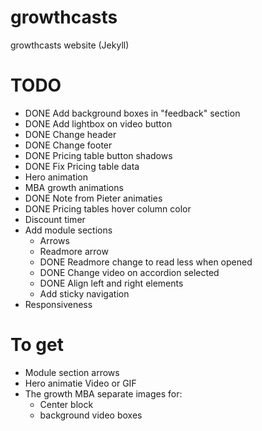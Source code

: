 # growthcasts
growthcasts website (Jekyll)

# TODO
- DONE Add background boxes in "feedback" section
- DONE Add lightbox on video button
- DONE Change header
- DONE Change footer
- DONE Pricing table button shadows
- DONE Fix Pricing table data
- Hero animation
- MBA growth animations
- DONE Note from Pieter animaties
- DONE Pricing tables hover column color
- Discount timer
- Add module sections
  - Arrows
  - Readmore arrow
  - DONE Readmore change to read less when opened
  - DONE Change video on accordion selected
  - DONE Align left and right elements
  - Add sticky navigation
- Responsiveness

# To get

- Module section arrows
- Hero animatie Video or GIF
- The growth MBA separate images for:
  - Center block
  - background video boxes